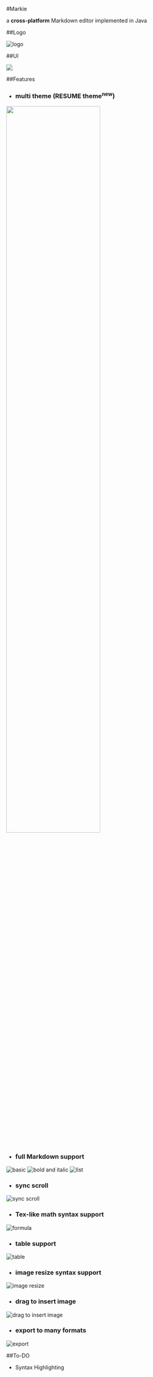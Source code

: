 #Markie

a **cross-platform** Markdown editor implemented in Java

##Logo

![logo](https://raw.githubusercontent.com/Jing0/Markie/master/icon.png)

##UI

![](https://raw.githubusercontent.com/Jing0/Markie/master/Markie.png)

##Features

* ### multi theme (RESUME theme<sup>new</sup>)

<img src="./img/multi-theme.png" width="70%" height="70%">


* ### full Markdown support

![basic](./img/basic.gif)
![bold and italic](./img/bold_and_italic.gif)
![list](./img/list.gif)

* ### sync scroll

![sync scroll](./img/sync_scroll.gif)

* ### Tex-like math syntax support

![formula](./img/formula.gif)

* ### table support

![table](./img/table.gif)

* ### image resize syntax support

![image resize](./img/image_resize.gif)

* ### drag to insert image

![drag to insert image](./img/insert_pic.gif)

* ### export to many formats

![export](./img/export.png)



##To-DO

* Syntax Highlighting